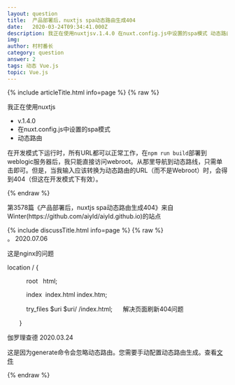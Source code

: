 ```yaml
---
layout: question
title:  产品部署后，nuxtjs spa动态路由生成404
date:   2020-03-24T09:34:41.000Z
description: 我正在使用nuxtjsv.1.4.0 在nuxt.config.js中设置的spa模式 动态路由在开发模式下运行时，所有URL都可以正常工...
img: 
author: 村村番长
category: question
answer: 2
tags: 动态 Vue.js
topic: Vue.js
---
```

<div class="article-root">
  <div class="article">
    {% include articleTitle.html info=page %}
    {% raw %}
    <div class="article-content"><p><font style="vertical-align: inherit;"><font style="vertical-align: inherit;">我正在使用nuxtjs</font></font></p>

<ul>
<li><font style="vertical-align: inherit;"><font style="vertical-align: inherit;">v.1.4.0 </font></font></li>
<li><font style="vertical-align: inherit;"><font style="vertical-align: inherit;">在nuxt.config.js中设置的spa模式 </font></font></li>
<li><font style="vertical-align: inherit;"><font style="vertical-align: inherit;">动态路由</font></font></li>
</ul>

<p><font style="vertical-align: inherit;"><font style="vertical-align: inherit;">在开发模式下运行时，所有URL都可以正常工作，在</font></font><code>npm run build</code><font style="vertical-align: inherit;"><font style="vertical-align: inherit;">部署到weblogic服务器后，我只能直接访问webroot。</font><font style="vertical-align: inherit;">从那里导航到动态路线，只需单击即可。</font><font style="vertical-align: inherit;">但是，当我输入应该转换为动态路由的URL（而不是Webroot）时，会得到404（但这在开发模式下有效）。</font></font></p></div>
    {% endraw %}
  </div>
  <p class="winter_mark">第3578篇《产品部署后，nuxtjs spa动态路由生成404》来自Winter(https://github.com/aiyld/aiyld.github.io)的站点</p>
  <div class="discuss-wrapper">
    {% include discussTitle.html info=page %}
    {% raw %}
    <div class="discuss-item">
        <div class="discuss-parent">
          <div class="discuss-meta">
            <span class="discuss-user">。</span>
            <span class="discuss-time">2020.07.06</span>
          </div>
          <div class="discuss-comment"><p>这是nginx的问题</p><p>location / {</p><p>&nbsp; &nbsp; &nbsp; &nbsp; &nbsp; &nbsp;root &nbsp; html;</p><p>&nbsp; &nbsp; &nbsp; &nbsp; &nbsp; &nbsp;index &nbsp;index.html index.htm;</p><p>&nbsp; &nbsp; &nbsp; &nbsp; &nbsp; &nbsp;try_files $uri $uri/ /index.html; &nbsp; &nbsp; &nbsp;解决页面刷新404问题</p><p>&nbsp; &nbsp; &nbsp; &nbsp;}</p></div>
        </div></div><div class="discuss-item">
        <div class="discuss-parent">
          <div class="discuss-meta">
            <span class="discuss-user">伽罗理查德</span>
            <span class="discuss-time">2020.03.24</span>
          </div>
          <div class="discuss-comment"><p><font style="vertical-align: inherit;"><font style="vertical-align: inherit;">这是因为generate命令会忽略动态路由。</font><font style="vertical-align: inherit;">您需要手动配置动态路由生成。</font><font style="vertical-align: inherit;">查看</font></font><a href="https://nuxtjs.org/api/configuration-generate/#routes" rel="nofollow noreferrer"><font style="vertical-align: inherit;"><font style="vertical-align: inherit;">文件</font></font></a></p></div>
        </div></div>
    {% endraw %}
  </div>
<div>
